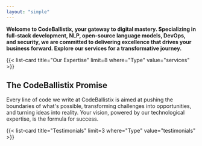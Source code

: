 ```yaml
---
layout: "simple"
---
```


<!-- We have a combined experience of 24 years, and believe in rapid prototyping and quick deployment. -->

**Welcome to CodeBallistix, your gateway to digital mastery. Specializing in full-stack development, NLP, open-source language models, DevOps, and security, we are committed to delivering excellence that drives your business forward. Explore our services for a transformative journey.**


{{< list-card title="Our Expertise" limit=8 where="Type" value="services" >}}

## The CodeBallistix Promise

Every line of code we write at CodeBallistix is aimed at pushing the boundaries of what's possible, transforming challenges into opportunities, and turning ideas into reality. Your vision, powered by our technological expertise, is the formula for success.

{{< list-card title="Testimonials" limit=3 where="Type" value="testimonials" >}}

